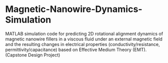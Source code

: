 # Magnetic-Nanowire-Dynamics-Simulation
MATLAB simulation code for predicting 2D rotational alignment dynamics of magnetic nanowire fillers in a viscous fluid under an external magnetic field and the resulting changes in electrical properties (conductivity/resistance, permittivity/capacitance) based on Effective Medium Theory (EMT). (Capstone Design Project)

